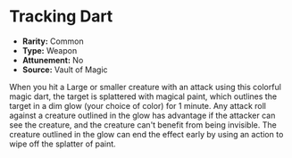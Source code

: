 # Tracking Dart

- **Rarity:** Common
- **Type:** Weapon
- **Attunement:** No
- **Source:** Vault of Magic

When you hit a Large or smaller creature with an attack using this colorful magic dart, the target is splattered with magical paint, which outlines the target in a dim glow (your choice of color) for 1 minute. Any attack roll against a creature outlined in the glow has advantage if the attacker can see the creature, and the creature can't benefit from being invisible. The creature outlined in the glow can end the effect early by using an action to wipe off the splatter of paint.
